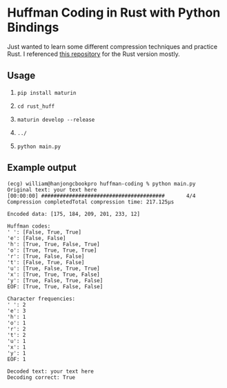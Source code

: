 # Huffman Coding in Rust with Python Bindings

Just wanted to learn some different compression techniques and practice Rust.
I referenced [this repository](https://github.com/nayuki/Reference-Huffman-coding/tree/master) for the Rust version mostly.

## Usage

1. `pip install maturin`

2. `cd rust_huff`

3. `maturin develop --release`

4. `../`

5. `python main.py`

## Example output

```
(ecg) william@hanjongcbookpro huffman-coding % python main.py
Original text: your text here
[00:00:00] ########################################       4/4       Compression completedTotal compression time: 217.125µs

Encoded data: [175, 184, 209, 201, 233, 12]

Huffman codes:
' ': [False, True, True]
'e': [False, False]
'h': [True, True, False, True]
'o': [True, True, True, True]
'r': [True, False, False]
't': [False, True, False]
'u': [True, False, True, True]
'x': [True, True, True, False]
'y': [True, False, True, False]
EOF: [True, True, False, False]

Character frequencies:
' ': 2
'e': 3
'h': 1
'o': 1
'r': 2
't': 2
'u': 1
'x': 1
'y': 1
EOF: 1

Decoded text: your text here
Decoding correct: True
```
